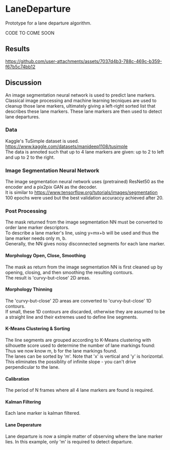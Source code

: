 # LaneDeparture
Prototype for a lane departure algorithm.

CODE TO COME SOON

## Results <a name="results"></a>
https://github.com/user-attachments/assets/7037d4b3-788c-469c-b359-f67b5c74bb12

## Discussion <a name="discussion">
An image segmentation neural network is used to predict lane markers.  
Classical image processing and machine learning tecniques are used to cleanup those lane markers, ultimately giving a left-right sorted list that describes these lane markers.
These lane markers are then used to detect lane departures.

### Data
Kaggle's TuSimple dataset is used.  
https://www.kaggle.com/datasets/manideep1108/tusimple  
The data is annoted such that up to 4 lane markers are given: up to 2 to left and up to 2 to the right.  

### Image Segmentation Neural Network <a name="image_segmentations">  
The image segmentation neural network uses (pretrained) ResNet50 as the encoder and a pix2pix GAN as the decoder.  
It is similar to https://www.tensorflow.org/tutorials/images/segmentation  
100 epochs were used but the best validation accuraccy achieved after 20.  

### Post Processing  
The mask returned from the image segmentation NN must be converted to order lane marker descriptors.  
To describe a lane marker's line, using y=mx+b will be used and thus the lane marker needs only m, b.  
Generally, the NN gives noisy disconnected segments for each lane marker.  

#### Morphology Open, Close, Smoothing  
The mask as return from the image segmentation NN is first cleaned up by opening, closing, and then smoothing the resulting contours.  
The result is 'curvy-but-close' 2D areas.

#### Morphology Thinning    
The 'curvy-but-close' 2D areas are converted to 'curvy-but-close' 1D contours.  
If small, these 1D contours are discarded, otherwise they are assumed to be a straight line and their extremes used to define line segments.  

#### K-Means Clustering & Sorting    
The line segments are grouped according to K-Means clustering with silhouette score used to determine the number of lane markings found:  
Thus we now know m, b for the lane markings found.  
The lanes can be sorted by 'm'. Note that 'x' is vertical and 'y' is horizontal. This eliminates the possiblity of infinite slope -
you can't drive perpendicular to the lane.

#### Calibration  
The period of N frames where all 4 lane markers are found is required.  

#### Kalman Filtering  
Each lane marker is kalman filtered.  

#### Lane Deperature  
Lane departure is now a simple matter of observing where the lane marker lies. In this example, only 'm' is required to detect departure.  
